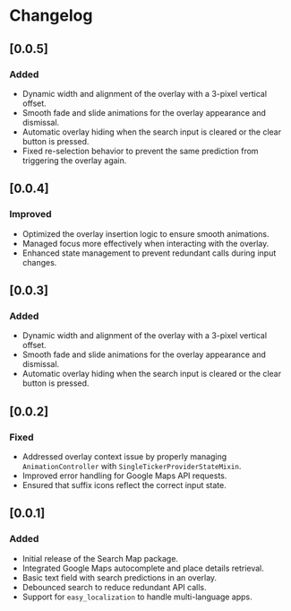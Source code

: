 # Changelog

## [0.0.5]
### Added
- Dynamic width and alignment of the overlay with a 3-pixel vertical offset.
- Smooth fade and slide animations for the overlay appearance and dismissal.
- Automatic overlay hiding when the search input is cleared or the clear button is pressed.
- Fixed re-selection behavior to prevent the same prediction from triggering the overlay again.

## [0.0.4]
### Improved
- Optimized the overlay insertion logic to ensure smooth animations.
- Managed focus more effectively when interacting with the overlay.
- Enhanced state management to prevent redundant calls during input changes.

## [0.0.3]
### Added
- Dynamic width and alignment of the overlay with a 3-pixel vertical offset.
- Smooth fade and slide animations for the overlay appearance and dismissal.
- Automatic overlay hiding when the search input is cleared or the clear button is pressed.

## [0.0.2]
### Fixed
- Addressed overlay context issue by properly managing `AnimationController` with `SingleTickerProviderStateMixin`.
- Improved error handling for Google Maps API requests.
- Ensured that suffix icons reflect the correct input state.

## [0.0.1]
### Added
- Initial release of the Search Map package.
- Integrated Google Maps autocomplete and place details retrieval.
- Basic text field with search predictions in an overlay.
- Debounced search to reduce redundant API calls.
- Support for `easy_localization` to handle multi-language apps.
